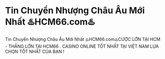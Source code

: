 # Tin Chuyển Nhượng Châu Âu Mới Nhất ♨️HCM66.com♨️

Tin Chuyển Nhượng Châu Âu Mới Nhất ♨️HCM66.com♨️CƯỢC LỚN TẠI HCM - THẮNG LỚN TẠI HCM66 . CASINO ONLINE TỐT NHẤT TẠI VIỆT NAM LỰA CHỌN TỐT NHẤT CỦA BẠN !